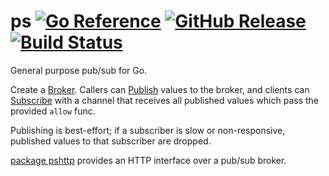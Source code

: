 # ps [![Go Reference](https://pkg.go.dev/badge/github.com/peterbourgon/ps.svg)](https://pkg.go.dev/github.com/peterbourgon/ps) [![GitHub Release](https://img.shields.io/github/v/release/peterbourgon/ps?style=flat-square)](https://github.com/peterbourgon/ps/releases) [![Build Status](https://github.com/peterbourgon/ps/actions/workflows/test.yaml/badge.svg)](https://github.com/peterbourgon/ps/actions/workflows/test.yaml)

General purpose pub/sub for Go.

Create a [Broker](https://pkg.go.dev/github.com/peterbourgon/ps#Broker).
Callers can [Publish](https://pkg.go.dev/github.com/peterbourgon/ps#Broker.Publish) values to the broker,
and clients can [Subscribe](https://pkg.go.dev/github.com/peterbourgon/ps#Broker.Subscribe) with a
channel that receives all published values which pass the provided `allow` func.

Publishing is best-effort; if a subscriber is slow or non-responsive, published
values to that subscriber are dropped.

[package pshttp](https://pkg.go.dev/github.com/peterbourgon/ps/pshttp) provides
an HTTP interface over a pub/sub broker.
